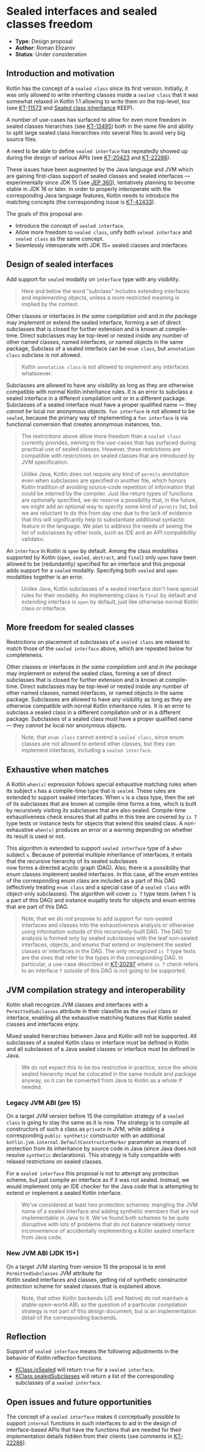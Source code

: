 # Sealed interfaces and sealed classes freedom

* **Type**: Design proposal
* **Author**: Roman Elizarov
* **Status**: Under consideration

## Introduction and motivation

Kotlin has the concept of a `sealed class` since its first version. Initially, it was only allowed to write inheriting
classes inside a `sealed class` that it was somewhat relaxed in Kotlin 1.1 allowing to write them on the top-level, too
(see [KT-11573](https://youtrack.jetbrains.com/issue/KT-11573) and [Sealed class inheritance](sealed-class-inheritance.md) KEEP).

A number of use-cases has surfaced to allow for even more freedom in sealed classes hierarchies
(see [KT-13495](https://youtrack.jetbrains.com/issue/KT-13495)) both in the same file and ability to split 
large sealed class hierarchies into several files to avoid very big source files. 

A need to be able to define `sealed interface` has repeatedly showed up during the design of various APIs
(see [KT-20423](https://youtrack.jetbrains.com/issue/KT-20423) and [KT-22286](https://youtrack.jetbrains.com/issue/KT-22286)).

These issues have been augmented by the Java language and JVM which are gaining first-class support of 
sealed classes and sealed interfaces &mdash; experimentally since JDK 15 (see [JEP 360](https://openjdk.java.net/jeps/360)), 
tentatively planning to become stable in JDK 16 or later. In order to properly interoperate with the corresponding
Java language features, Kotlin needs to introduce the matching concepts
(the corresponding issue is [KT-42433](https://youtrack.jetbrains.com/issue/KT-42433)).

The goals of this proposal are:

- Introduce the concept of `sealed interface`.
- Allow more freedom to `sealed class`, unify both `selead interface` and `sealed class` as the same concept.
- Seamlessly interoperate with JDK 15+ sealed classes and interfaces.

## Design of sealed interfaces

Add support for `sealed` modality on `interface` type with any visibility. 

> Here and below the word "subclass" includes extending interfaces and implementing objects, unless a more restricted 
> meaning is implied by the context. 

Other classes or interfaces  _in the same compilation unit_ and _in the package_ may implement or extend the sealed interface, 
forming a set of direct subclasses that is closed for further extension and is known at compile-time. 
Direct subclasses may be top-level or nested inside any number of other named classes, named interfaces, or named objects in the same package,
Subclass of a sealed interface can be `enum class`, but `annotation class` subclass is not allowed. 

> Kotlin `annotation class` is not allowed to implement any interfaces whatsoever.  
 
Subclasses are allowed to have any visibility as long as they are otherwise compatible with normal Kotlin inheritance rules. 
It is an error to subclass a sealed interface in a different compilation unit or in a different package.
Subclasses of a sealed interface must have a proper qualified name &mdash; they _cannot be_ local nor anonymous objects.
`fun interface` is not allowed to be `sealed`, because the primary way of implementing a `fun interface` is via
functional conversion that creates anonymous instances, too.   

> The restrictions above allow more freedom than a `sealed class` currently provides, owning to the use-cases that
> has surfaced during practical use of sealed classes. However, these restrictions are compatible with restrictions 
> on sealed classes that are introduced by JVM specification.
>
> Unlike Java, Kotlin does not require any kind of `permits` annotation even when subclasses are specified in another 
> file, which honors Kotlin tradition of avoiding source-code repetition of information that could be interred by 
> the compiler. Just like return types of functions are optionally specified, we do reserve a possibility that, 
> in the future, we might add an optional way to specify some kind of `permits` list, but we are reluctant to do this 
> from day one due to the lack of evidence that this will significantly help to substantiate additional syntactic 
> feature in the language.  We plan to address the needs of seeing the list of subclasses by other tools, such as IDE 
> and  an API compatibility validator.

An `interface` in Kotlin is `open` by default. Among the class _modalities_ supported by Kotlin 
(`open`, `sealed`, `abstract`, and `final`) only `open` have been allowed to be (redundantly) specified for an interface 
and this proposal adds support for a `sealed` modality. Specifying both `sealed` and `open` modalities together is an error.

> Unlike Java, Kotlin subclasses of a sealed interface don't have special rules for their modality. An implementing 
> class is `final` by default and extending interface is `open` by default, just like otherwise normal Kotlin class
> or interface.       

## More freedom for sealed classes

Restrictions on placement of subclasses of a `sealed class` are relaxed to match those of the `sealed interface`
above, which are repeated below for completeness. 

Other classes or interfaces  _in the same compilation unit_ and _in the package_ may implement or extend the sealed class, 
forming a set of direct subclasses that is closed for further extension and is known at compile-time. 
Direct subclasses may be top-level or nested inside any number of other named classes, named interfaces, or named objects in the same package. 
Subclasses are allowed to have any visibility as long as they are otherwise compatible with normal Kotlin inheritance rules. 
It is an error to subclass a sealed class in a different compilation unit or in a different package.
Subclasses of a sealed class must have a proper qualified name &mdash; they _cannot be_ local nor anonymous objects.

> Note, that `enum class` cannot extend a `sealed class`, since enum classes are not allowed to extend other classes,
> but they can implement interfaces, including a `sealed interface`.

## Exhaustive when matches

A Kotlin `when(x)` expression follows special exhaustive matching rules when its subject `x` has a compile-time type
that is `sealed`. These rules are extended to support sealed interfaces. When `x` is a class type, then the set of 
its subclasses that are known at compile-time forms a tree, which is built by recursively visiting its subclasses that 
are also sealed. Compile-time exhaustiveness check ensures that all paths in this tree are covered by `is T` type tests 
or instance tests for objects that extend this sealed class. A non-exhaustive `when(x)` produces an error or a warning
depending on whether its result is used or not.
  
This algorithm is extended to support `sealed interface` type of a `when` subject `x`. 
Because of potential multiple inheritance of interfaces, it entails that the recursive hierarchy of its sealed subclasses  
now forms a directed acyclic graph (DAG). Also, there is a possibility that enum classes 
implement sealed interfaces. In this case, all the enum entries of the corresponding enum class are included as a part 
of this DAG (effectively treating `enum class` and a special case of a `sealed class` with object-only subclasses). 
The algorithm will cover `is T` type tests (when `T` is a part of this DAG) and instance euqality tests for 
objects and enum entries that are part of this DAG.

> Note, that we _do not_ propose to add support for non-sealed interfaces and classes into the exhaustiveness analysis
> or otherwise using information outside of this recursively-built DAG. The DAG for analysis is formed only by 
> sealed subclasses with the leaf non-sealed interfaces, objects, and enums that extend or implement the 
> sealed classes or interfaces in the DAG. The only recognized `is T` type tests are the ones that refer to the types 
> in the corresponding DAG. In particular, a use-case described in 
> [KT-20297](https://youtrack.jetbrains.com/issue/KT-20297) where `is T` check refers to an interface `T` 
> outside of this DAG is not going to be supported.          

## JVM compilation strategy and interoperability

Kotlin shall recognize JVM classes and interfaces with a `PermittedSubclasses` attribute in their classfile as
the `sealed` class or interface, enabling all the exhaustive matching features that Kotlin sealed 
classes and interfaces enjoy.

Mixed sealed hierarchies between Java and Kotlin will not be supported. All subclasses of a sealed Kotlin class or 
interface must be defined in Kotlin and all subclasses of a Java sealed classes or interface must be defined in Java.
     
> We do not expect this to be too restrictive in practice, since the whole sealed hierarchy must be colocated 
> in the same module and package anyway, so it can be converted from Java to Kotlin as a whole if needed.
        
### Legacy JVM ABI (pre 15)

On a target JVM version before 15 the compilation strategy of a `sealed class` is going to stay the same
as it is now. The strategy is to compile all constructors of such a class as `private` in JVM, while 
adding a corresponding `public synthetic` constructor with an additional `kotlin.jvm.internal.DefaultConstructorMarker`
parameter as means of protection from its inheritance 
by source code in Java (since Java does not resolve `synthetic` declarations). This strategy is fully compatible
with relaxed restrictions on sealed classes.

For a `sealed interface` this proposal is not to attempt any protection scheme, but just compile an interface
as if it was not sealed. Instead, we would implement only an IDE checker for the Java code that is attempting to
extend or implement a sealed Kotlin interface.

> We've considered at least two protection schemes: mangling the JVM name of a sealed interface and adding 
> synthetic members that are not implementable in Java to it. We've found both schemes to be quite disruptive with 
> lots of problems that do not balance relatively minor inconvenience of accidentally implementing a Kotlin sealed 
>interface from Java code.
 
### New JVM ABI (JDK 15+)

On a target JVM starting from version 15 the proposal is to emit `PermittedSubclasses` JVM attribute for  
Kotlin sealed interfaces and classes, getting rid of synthetic constructor protection scheme
for sealed classes that is explained above.

> Note, that other Kotlin backends (JS and Native) do not maintain a stable open-world ABI, so the question of a 
> particular compilation strategy is not part of this design document, but is an implementation detail 
> of the corresponding backends. 

## Reflection

Support of `sealed interface` means the following adjustments in the behavior of Kotlin reflection functions.
* [KClass.isSealed](https://kotlinlang.org/api/latest/jvm/stdlib/kotlin.reflect/-k-class/is-sealed.html)
  will return `true` for a `sealed interface`. 
* [KClass.sealedSubclasses](https://kotlinlang.org/api/latest/jvm/stdlib/kotlin.reflect/-k-class/sealed-subclasses.html)
  will return a list of the corresponding subclasses of a `sealed interface`.
  
## Open issues and future opportunities

The concept of a `sealed interface` makes it conceptually possible to support `internal` functions in such interfaces
to aid in the design of interface-based APIs that have the functions that are needed for their implementation details
hidden from their clients (see comments in [KT-22286](https://youtrack.jetbrains.com/issue/KT-22286)).   
 


  
